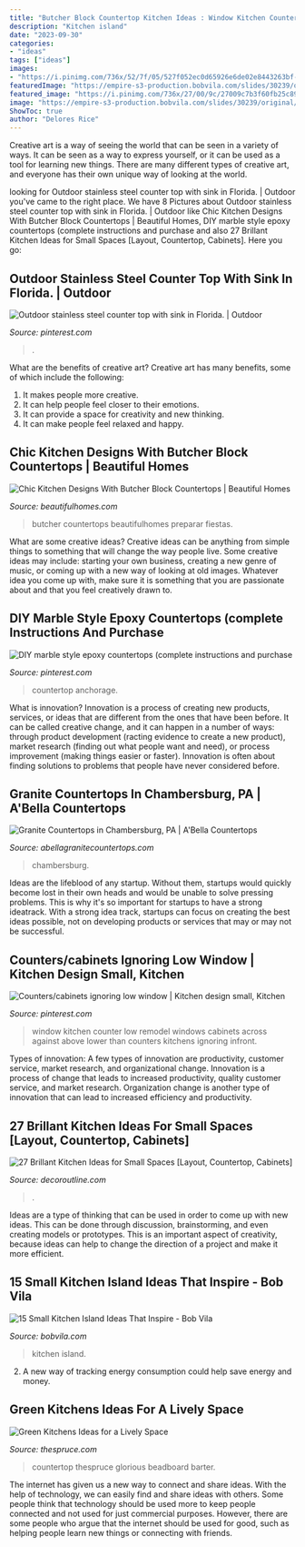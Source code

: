```yaml
---
title: "Butcher Block Countertop Kitchen Ideas : Window Kitchen Counter Low Remodel Windows Cabinets Across Against Above Lower Than Counters Kitchens Ignoring Infront"
description: "Kitchen island"
date: "2023-09-30"
categories:
- "ideas"
tags: ["ideas"]
images:
- "https://i.pinimg.com/736x/52/7f/05/527f052ec0d65926e6de02e8443263bf--sconces-kitchen-dining.jpg"
featuredImage: "https://empire-s3-production.bobvila.com/slides/30239/original/designsbygia_traditional_kitchen.jpg?1549670303"
featured_image: "https://i.pinimg.com/736x/27/00/9c/27009c7b3f60fb25c89de8ca7690d24d.jpg"
image: "https://empire-s3-production.bobvila.com/slides/30239/original/designsbygia_traditional_kitchen.jpg?1549670303"
ShowToc: true
author: "Delores Rice"
---
```



Creative art is a way of seeing the world that can be seen in a variety of ways. It can be seen as a way to express yourself, or it can be used as a tool for learning new things. There are many different types of creative art, and everyone has their own unique way of looking at the world.

	

		
looking for Outdoor stainless steel counter top with sink in Florida. | Outdoor you've came to the right place. We have 8 Pictures about Outdoor stainless steel counter top with sink in Florida. | Outdoor like Chic Kitchen Designs With Butcher Block Countertops | Beautiful Homes, DIY marble style epoxy countertops (complete instructions and purchase and also 27 Brillant Kitchen Ideas for Small Spaces [Layout, Countertop, Cabinets]. Here you go:
		
    
## Outdoor Stainless Steel Counter Top With Sink In Florida. | Outdoor

<img loading=lazy src="https://i.pinimg.com/736x/ea/9a/f9/ea9af96d7391ab6c0fba9a61499a4325--outdoor-island-stainless-steel-counters.jpg" onerror="this.onerror=null;this.src='https://tse1.mm.bing.net/th?id=OIP.Qd7CnmeWsRngrPrC6NdmHwHaFj&amp;pid=15.1';" alt="Outdoor stainless steel counter top with sink in Florida. | Outdoor">

_Source: pinterest.com_

>. 

	

What are the benefits of creative art?
Creative art has many benefits, some of which include the following: 
1. It makes people more creative.
2. It can help people feel closer to their emotions.
3. It can provide a space for creativity and new thinking.
4. It can make people feel relaxed and happy.

    
## Chic Kitchen Designs With Butcher Block Countertops | Beautiful Homes

<img loading=lazy src="https://www.beautifulhomes.com/content/dam/beautifulhomes/images/202107/chic-kitchens-with-butcher-block-countertops/matte-and-modern-countertop.jpg" onerror="this.onerror=null;this.src='https://tse3.mm.bing.net/th?id=OIP.tdri5Y-VQp41HCw3BwWohwHaLP&amp;pid=15.1';" alt="Chic Kitchen Designs With Butcher Block Countertops | Beautiful Homes">

_Source: beautifulhomes.com_

>butcher countertops beautifulhomes preparar fiestas. 

	

What are some creative ideas?
Creative ideas can be anything from simple things to something that will change the way people live. Some creative ideas may include: starting your own business, creating a new genre of music, or coming up with a new way of looking at old images. Whatever idea you come up with, make sure it is something that you are passionate about and that you feel creatively drawn to.

    
## DIY Marble Style Epoxy Countertops (complete Instructions And Purchase

<img loading=lazy src="https://i.pinimg.com/736x/27/00/9c/27009c7b3f60fb25c89de8ca7690d24d.jpg" onerror="this.onerror=null;this.src='https://tse1.mm.bing.net/th?id=OIP.94urree9lfqmc94ypUCPUgHaFZ&amp;pid=15.1';" alt="DIY marble style epoxy countertops (complete instructions and purchase">

_Source: pinterest.com_

>countertop anchorage. 

	

What is innovation?
Innovation is a process of creating new products, services, or ideas that are different from the ones that have been before. It can be called creative change, and it can happen in a number of ways: through product development (racting evidence to create a new product), market research (finding out what people want and need), or process improvement (making things easier or faster). Innovation is often about finding solutions to problems that people have never considered before.

    
## Granite Countertops In Chambersburg, PA | A&#039;Bella Countertops

<img loading=lazy src="https://www.abellagranitecountertops.com/wp-content/uploads/2019/11/14595590_10202543384782043_4929889334842402712_n-800x535.jpg" onerror="this.onerror=null;this.src='https://tse1.mm.bing.net/th?id=OIP.1pHp9Pl2LsevX380LogmFQHaE8&amp;pid=15.1';" alt="Granite Countertops in Chambersburg, PA | A&#039;Bella Countertops">

_Source: abellagranitecountertops.com_

>chambersburg. 

	

Ideas are the lifeblood of any startup. Without them, startups would quickly become lost in their own heads and would be unable to solve pressing problems. This is why it's so important for startups to have a strong ideatrack. With a strong idea track, startups can focus on creating the best ideas possible, not on developing products or services that may or may not be successful.

    
## Counters/cabinets Ignoring Low Window | Kitchen Design Small, Kitchen

<img loading=lazy src="https://i.pinimg.com/736x/52/7f/05/527f052ec0d65926e6de02e8443263bf--sconces-kitchen-dining.jpg" onerror="this.onerror=null;this.src='https://tse3.mm.bing.net/th?id=OIP.0pvBKcfrgygA25TGAY4eZgHaLJ&amp;pid=15.1';" alt="Counters/cabinets ignoring low window | Kitchen design small, Kitchen">

_Source: pinterest.com_

>window kitchen counter low remodel windows cabinets across against above lower than counters kitchens ignoring infront. 

	

Types of innovation: A few types of innovation are productivity, customer service, market research, and organizational change.
Innovation is a process of change that leads to increased productivity, quality customer service, and market research. Organization change is another type of innovation that can lead to increased efficiency and productivity.

    
## 27 Brillant Kitchen Ideas For Small Spaces [Layout, Countertop, Cabinets]

<img loading=lazy src="https://www.decoroutline.com/wp-content/uploads/2017/11/galley-kitchen-with-stone-blue-cabinets-and-illuminated-upper-cabinets-with-custom-glass-panels-with-decorative-plates-on-range-hood-mantel-and-planter-marble-tile-mural-backsplash-with-see-through-wall.jpg" onerror="this.onerror=null;this.src='https://tse3.mm.bing.net/th?id=OIP.YBFk9FVEkF4Q0L3CJRS-xAHaE7&amp;pid=15.1';" alt="27 Brillant Kitchen Ideas for Small Spaces [Layout, Countertop, Cabinets]">

_Source: decoroutline.com_

>. 

	

Ideas are a type of thinking that can be used in order to come up with new ideas. This can be done through discussion, brainstorming, and even creating models or prototypes. This is an important aspect of creativity, because ideas can help to change the direction of a project and make it more efficient.

    
## 15 Small Kitchen Island Ideas That Inspire - Bob Vila

<img loading=lazy src="https://empire-s3-production.bobvila.com/slides/30239/original/designsbygia_traditional_kitchen.jpg?1549670303" onerror="this.onerror=null;this.src='https://tse4.mm.bing.net/th?id=OIP.BN1CVHQnPXw7OlIUrJ1_vAHaJ2&amp;pid=15.1';" alt="15 Small Kitchen Island Ideas That Inspire - Bob Vila">

_Source: bobvila.com_

>kitchen island. 

	

2. A new way of tracking energy consumption could help save energy and money.

    
## Green Kitchens Ideas For A Lively Space

<img loading=lazy src="https://www.thespruce.com/thmb/ovLHCtl4kChtntXnnnIt0Y3IM-o=/960x0/filters:no_upscale():max_bytes(150000):strip_icc()/GreenKitchenbyBarterDesign-078203ef5ccf4009adfde58faab88a21.png" onerror="this.onerror=null;this.src='https://tse1.mm.bing.net/th?id=OIP.msm2K9T9Ua7i1_1KZ8p1xAHaEo&amp;pid=15.1';" alt="Green Kitchens Ideas for a Lively Space">

_Source: thespruce.com_

>countertop thespruce glorious beadboard barter. 

	

The internet has given us a new way to connect and share ideas. With the help of technology, we can easily find and share ideas with others. Some people think that technology should be used more to keep people connected and not used for just commercial purposes. However, there are some people who argue that the internet should be used for good, such as helping people learn new things or connecting with friends.

